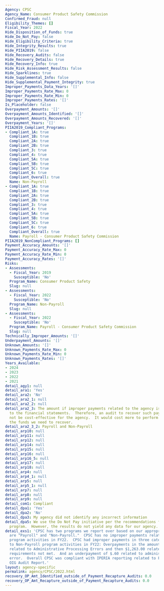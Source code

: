 ```yaml
---
Agency: CPSC
Agency_Name: Consumer Product Safety Commission
Confirmed_Fraud: null
Eligibility_Themes: []
Fiscal_Year: 2022
Hide_Disposition_of_Funds: true
Hide_Do_Not_Pay: false
Hide_Eligibility_Criteria: true
Hide_Integrity_Results: true
Hide_PIIA2019: false
Hide_Recovery_Audits: false
Hide_Recovery_Details: true
Hide_Recovery_Info: true
Hide_Risk_Assessment_Results: false
Hide_Sparklines: true
Hide_Supplemental_Info: false
Hide_Supplemental_Payment_Integrity: true
Improper_Payments_Data_Years: '[]'
Improper_Payments_Rate_Max: 0
Improper_Payments_Rate_Min: 0
Improper_Payments_Rates: '[]'
Is_Placeholder: false
Overpayment_Amounts: '[]'
Overpayment_Amounts_Identified: '[]'
Overpayment_Amounts_Recovered: '[]'
Overpayment_Years: '[]'
PIIA2019_Compliant_Programs:
- Compliant_1A: true
  Compliant_1B: true
  Compliant_2A: true
  Compliant_2B: true
  Compliant_3: true
  Compliant_4: true
  Compliant_5A: true
  Compliant_5B: true
  Compliant_5C: true
  Compliant_6: true
  Compliant_Overall: true
  Name: Non-Payroll
- Compliant_1A: true
  Compliant_1B: true
  Compliant_2A: true
  Compliant_2B: true
  Compliant_3: true
  Compliant_4: true
  Compliant_5A: true
  Compliant_5B: true
  Compliant_5C: true
  Compliant_6: true
  Compliant_Overall: true
  Name: Payroll - Consumer Product Safety Commission
PIIA2019_NonCompliant_Programs: []
Payment_Accuracy_Amounts: '[]'
Payment_Accuracy_Rate_Max: 0
Payment_Accuracy_Rate_Min: 0
Payment_Accuracy_Rates: '[]'
Risks:
- Assessments:
  - Fiscal_Year: 2019
    Susceptible: 'No'
  Program_Name: Consumer Product Safety
  Slug: null
- Assessments:
  - Fiscal_Year: 2022
    Susceptible: 'No'
  Program_Name: Non-Payroll
  Slug: null
- Assessments:
  - Fiscal_Year: 2022
    Susceptible: 'No'
  Program_Name: Payroll - Consumer Product Safety Commission
  Slug: null
Technically_Improper_Amounts: '[]'
Underpayment_Amounts: '[]'
Unknown_Amounts: '[]'
Unknown_Payments_Rate_Max: 0
Unknown_Payments_Rate_Min: 0
Unknown_Payments_Rates: '[]'
Years_Available:
- 2024
- 2023
- 2022
- 2021
detail_agy1: null
detail_ara1: 'Yes'
detail_ara2: 'No'
detail_ara2_1: null
detail_ara2_2: null
detail_ara2_3: The amount if improper payments related to the agency is immaterial
  to the financial statements.  Therefore, an audit to recover such payments would
  not be cost-effective for the agency.  It would cost more to perform the audit than
  the funds we need to recover.
detail_ara2_3_2: Payroll and Non-Payroll
detail_arp10: null
detail_arp11: null
detail_arp12: null
detail_arp14: null
detail_arp15: null
detail_arp16: null
detail_arp16_5: null
detail_arp17: null
detail_arp18: null
detail_arp4: null
detail_arp4_1: null
detail_arp5: null
detail_arp5_1: null
detail_arp7: null
detail_arp8: null
detail_arp9: null
detail_com1: Compliant
detail_dpa1: 'Yes'
detail_dpa2: 'No'
detail_dpa3: My agency did not identify any incorrect information
detail_dpa5: We use the Do Not Pay initiative per the recommendations for the IPERIA
  program.  However, the results do not yield any data for our agency.
detail_exs1: 'CPSC has two programs we report over based on our appropriations which
  are "Payroll" and "Non-Payroll."  CPSC has no improper payments related to Payroll
  program activities in FY22.  CPSC had improper payments in three categories related
  to Non-Payroll program activities in FY22: Overpayments in the amount of $7,124.00
  related to Administrative Processing Errors and then $1,263.00 related to statutory
  requirements not met.  And an underpayment of $.60 related to administrative processing
  error.  Overall CPSC was compliant with IPERIA reporting related to FY21 in the
  OIG Audit Report.'
layout: agency-specific
permalink: agency/CPSC/2022.html
recovery_OP_Amt_Identified_outside_of_Payment_Recapture_Audits: 0.0
recovery_OP_Amt_Recapture_outside_of_Payment_Recapture_Audits: 0.0
---
```

